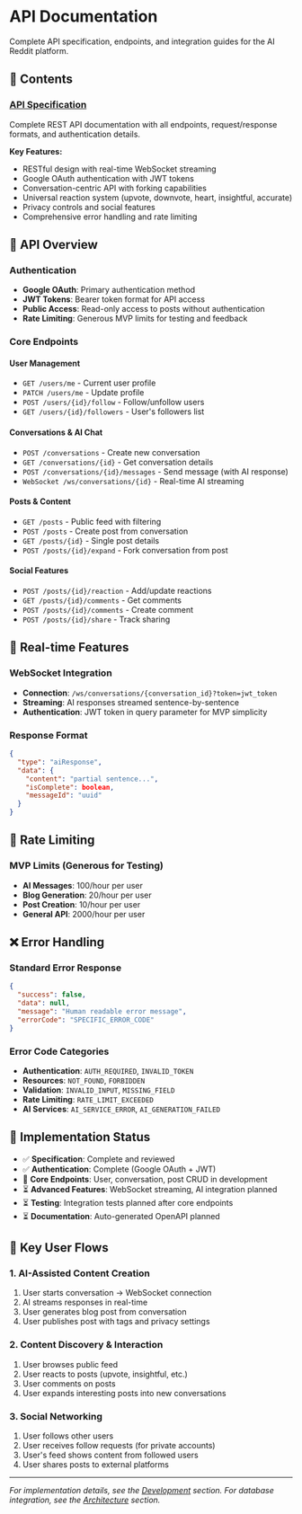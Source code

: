 # API Documentation

Complete API specification, endpoints, and integration guides for the AI Reddit platform.

## 📁 Contents

### [API Specification](./specification.md)
Complete REST API documentation with all endpoints, request/response formats, and authentication details.

**Key Features:**
- RESTful design with real-time WebSocket streaming
- Google OAuth authentication with JWT tokens
- Conversation-centric API with forking capabilities
- Universal reaction system (upvote, downvote, heart, insightful, accurate)
- Privacy controls and social features
- Comprehensive error handling and rate limiting

## 🔗 API Overview

### Authentication
- **Google OAuth**: Primary authentication method
- **JWT Tokens**: Bearer token format for API access
- **Public Access**: Read-only access to posts without authentication
- **Rate Limiting**: Generous MVP limits for testing and feedback

### Core Endpoints

#### User Management
- `GET /users/me` - Current user profile
- `PATCH /users/me` - Update profile
- `POST /users/{id}/follow` - Follow/unfollow users
- `GET /users/{id}/followers` - User's followers list

#### Conversations & AI Chat
- `POST /conversations` - Create new conversation
- `GET /conversations/{id}` - Get conversation details
- `POST /conversations/{id}/messages` - Send message (with AI response)
- `WebSocket /ws/conversations/{id}` - Real-time AI streaming

#### Posts & Content
- `GET /posts` - Public feed with filtering
- `POST /posts` - Create post from conversation
- `GET /posts/{id}` - Single post details
- `POST /posts/{id}/expand` - Fork conversation from post

#### Social Features
- `POST /posts/{id}/reaction` - Add/update reactions
- `GET /posts/{id}/comments` - Get comments
- `POST /posts/{id}/comments` - Create comment
- `POST /posts/{id}/share` - Track sharing

## 🔄 Real-time Features

### WebSocket Integration
- **Connection**: `/ws/conversations/{conversation_id}?token=jwt_token`
- **Streaming**: AI responses streamed sentence-by-sentence
- **Authentication**: JWT token in query parameter for MVP simplicity

### Response Format
```json
{
  "type": "aiResponse",
  "data": {
    "content": "partial sentence...",
    "isComplete": boolean,
    "messageId": "uuid"
  }
}
```

## 🚦 Rate Limiting

### MVP Limits (Generous for Testing)
- **AI Messages**: 100/hour per user
- **Blog Generation**: 20/hour per user
- **Post Creation**: 10/hour per user
- **General API**: 2000/hour per user

## ❌ Error Handling

### Standard Error Response
```json
{
  "success": false,
  "data": null,
  "message": "Human readable error message",
  "errorCode": "SPECIFIC_ERROR_CODE"
}
```

### Error Code Categories
- **Authentication**: `AUTH_REQUIRED`, `INVALID_TOKEN`
- **Resources**: `NOT_FOUND`, `FORBIDDEN`
- **Validation**: `INVALID_INPUT`, `MISSING_FIELD`
- **Rate Limiting**: `RATE_LIMIT_EXCEEDED`
- **AI Services**: `AI_SERVICE_ERROR`, `AI_GENERATION_FAILED`

## 🔧 Implementation Status

- ✅ **Specification**: Complete and reviewed
- ✅ **Authentication**: Complete (Google OAuth + JWT)
- 🔄 **Core Endpoints**: User, conversation, post CRUD in development
- ⏳ **Advanced Features**: WebSocket streaming, AI integration planned
- ⏳ **Testing**: Integration tests planned after core endpoints
- ⏳ **Documentation**: Auto-generated OpenAPI planned

## 🎯 Key User Flows

### 1. AI-Assisted Content Creation
1. User starts conversation → WebSocket connection
2. AI streams responses in real-time
3. User generates blog post from conversation
4. User publishes post with tags and privacy settings

### 2. Content Discovery & Interaction
1. User browses public feed
2. User reacts to posts (upvote, insightful, etc.)
3. User comments on posts
4. User expands interesting posts into new conversations

### 3. Social Networking
1. User follows other users
2. User receives follow requests (for private accounts)
3. User's feed shows content from followed users
4. User shares posts to external platforms

---

*For implementation details, see the [Development](../development/) section.*
*For database integration, see the [Architecture](../architecture/) section.*
